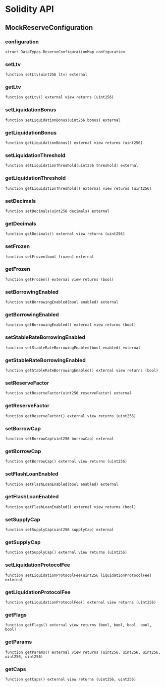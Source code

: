 # Solidity API

## MockReserveConfiguration

### configuration

```solidity
struct DataTypes.ReserveConfigurationMap configuration
```

### setLtv

```solidity
function setLtv(uint256 ltv) external
```

### getLtv

```solidity
function getLtv() external view returns (uint256)
```

### setLiquidationBonus

```solidity
function setLiquidationBonus(uint256 bonus) external
```

### getLiquidationBonus

```solidity
function getLiquidationBonus() external view returns (uint256)
```

### setLiquidationThreshold

```solidity
function setLiquidationThreshold(uint256 threshold) external
```

### getLiquidationThreshold

```solidity
function getLiquidationThreshold() external view returns (uint256)
```

### setDecimals

```solidity
function setDecimals(uint256 decimals) external
```

### getDecimals

```solidity
function getDecimals() external view returns (uint256)
```

### setFrozen

```solidity
function setFrozen(bool frozen) external
```

### getFrozen

```solidity
function getFrozen() external view returns (bool)
```

### setBorrowingEnabled

```solidity
function setBorrowingEnabled(bool enabled) external
```

### getBorrowingEnabled

```solidity
function getBorrowingEnabled() external view returns (bool)
```

### setStableRateBorrowingEnabled

```solidity
function setStableRateBorrowingEnabled(bool enabled) external
```

### getStableRateBorrowingEnabled

```solidity
function getStableRateBorrowingEnabled() external view returns (bool)
```

### setReserveFactor

```solidity
function setReserveFactor(uint256 reserveFactor) external
```

### getReserveFactor

```solidity
function getReserveFactor() external view returns (uint256)
```

### setBorrowCap

```solidity
function setBorrowCap(uint256 borrowCap) external
```

### getBorrowCap

```solidity
function getBorrowCap() external view returns (uint256)
```

### setFlashLoanEnabled

```solidity
function setFlashLoanEnabled(bool enabled) external
```

### getFlashLoanEnabled

```solidity
function getFlashLoanEnabled() external view returns (bool)
```

### setSupplyCap

```solidity
function setSupplyCap(uint256 supplyCap) external
```

### getSupplyCap

```solidity
function getSupplyCap() external view returns (uint256)
```

### setLiquidationProtocolFee

```solidity
function setLiquidationProtocolFee(uint256 liquidationProtocolFee) external
```

### getLiquidationProtocolFee

```solidity
function getLiquidationProtocolFee() external view returns (uint256)
```

### getFlags

```solidity
function getFlags() external view returns (bool, bool, bool, bool, bool)
```

### getParams

```solidity
function getParams() external view returns (uint256, uint256, uint256, uint256, uint256)
```

### getCaps

```solidity
function getCaps() external view returns (uint256, uint256)
```

